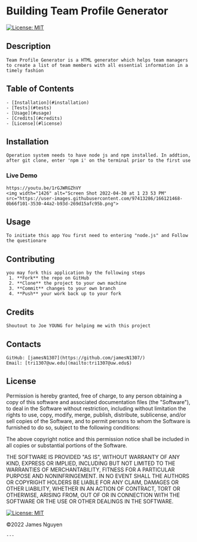 # Building Team Profile Generator 

[![License: MIT](https://img.shields.io/badge/License-MIT-yellow.svg)](https://opensource.org/licenses/MIT)
      
## Description
    Team Profile Generator is a HTML generator which helps team managers to create a list of team members with all essential information in a timely fashion
 ## Table of Contents
    - [Installation](#installation)
    - [Tests](#tests)
    - [Usage](#usage)
    - [Credits](#credits)
    - [License](#license)
 ## Installation
    Operation system needs to have node js and npm installed. In addtion, after git clone, enter 'npm i' on the terminal prior to the first use
 ### Live Demo 
    https://youtu.be/1rGJWRGZhVY
    <img width="1426" alt="Screen Shot 2022-04-30 at 1 23 53 PM" src="https://user-images.githubusercontent.com/97413286/166121468-0b66f101-3530-44a2-b93d-269d15afc95b.png">

 
 ## Usage
    To initiate this app You first need to entering "node.js" and Follow the questionare 
 ## Contributing
    you may fork this application by the following steps
     1. **Fork** the repo on GitHub
     2. **Clone** the project to your own machine
     3. **Commit** changes to your own branch
     4. **Push** your work back up to your fork
 ## Credits
    Shoutout to Joe YOUNG for helping me with this project 
    
## Contacts
    GitHub: [jamesN1307](https://github.com/jamesN1307/)
    Email: [tri1307@uw.edu](mailto:tri1307@uw.edu$)
## License

Permission is hereby granted, free of charge, to any person obtaining a copy of this software and associated documentation files (the "Software"), to deal in the Software without restriction, including without limitation the rights to use, copy, modify, merge, publish, distribute, sublicense, and/or sell copies of the Software, and to permit persons to whom the Software is furnished to do so, subject to the following conditions:

The above copyright notice and this permission notice shall be included in all copies or substantial portions of the Software.

THE SOFTWARE IS PROVIDED "AS IS", WITHOUT WARRANTY OF ANY KIND, EXPRESS OR IMPLIED, INCLUDING BUT NOT LIMITED TO THE WARRANTIES OF MERCHANTABILITY, FITNESS FOR A PARTICULAR PURPOSE AND NONINFRINGEMENT. IN NO EVENT SHALL THE AUTHORS OR COPYRIGHT HOLDERS BE LIABLE FOR ANY CLAIM, DAMAGES OR OTHER LIABILITY, WHETHER IN AN ACTION OF CONTRACT, TORT OR OTHERWISE, ARISING FROM, OUT OF OR IN CONNECTION WITH THE SOFTWARE OR THE USE OR OTHER DEALINGS IN THE SOFTWARE.

[![License: MIT](https://img.shields.io/badge/License-MIT-yellow.svg)](https://opensource.org/licenses/MIT)

©2022 James Nguyen

    ---

